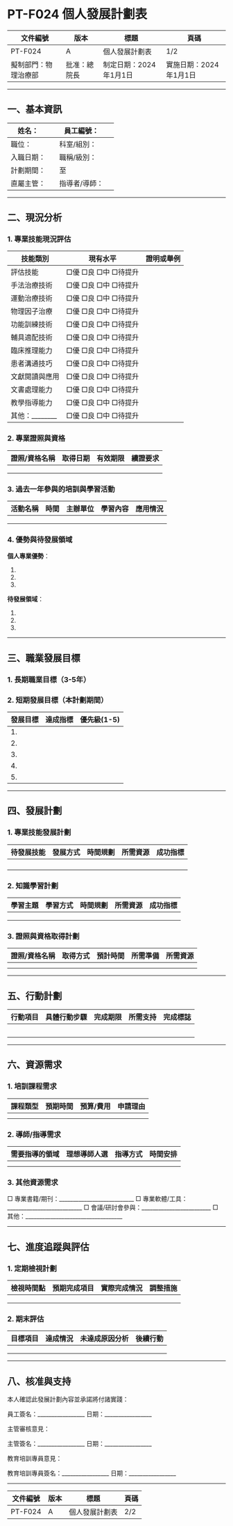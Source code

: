 # PT-F024 個人發展計劃表

| 文件編號 | 版本 | 標題 | 頁碼 |
|---------|------|------|------|
| PT-F024 | A | 個人發展計劃表 | 1/2 |
| 擬制部門：物理治療部 | 批准：總院長 | 制定日期：2024年1月1日 | 實施日期：2024年1月1日 |

---

## 一、基本資訊

| 姓名：| | 員工編號：| |
|------|--|---------|--|
| 職位：| | 科室/組別：| |
| 入職日期：| | 職稱/級別：| |
| 計劃期間：| | 至 | |
| 直屬主管：| | 指導者/導師：| |

---

## 二、現況分析

### 1. 專業技能現況評估

| 技能類別 | 現有水平 | 證明或舉例 |
|---------|---------|-----------|
| 評估技能 | □優 □良 □中 □待提升 | |
| 手法治療技術 | □優 □良 □中 □待提升 | |
| 運動治療技術 | □優 □良 □中 □待提升 | |
| 物理因子治療 | □優 □良 □中 □待提升 | |
| 功能訓練技術 | □優 □良 □中 □待提升 | |
| 輔具適配技術 | □優 □良 □中 □待提升 | |
| 臨床推理能力 | □優 □良 □中 □待提升 | |
| 患者溝通技巧 | □優 □良 □中 □待提升 | |
| 文獻閱讀與應用 | □優 □良 □中 □待提升 | |
| 文書處理能力 | □優 □良 □中 □待提升 | |
| 教學指導能力 | □優 □良 □中 □待提升 | |
| 其他：________ | □優 □良 □中 □待提升 | |

### 2. 專業證照與資格

| 證照/資格名稱 | 取得日期 | 有效期限 | 續證要求 |
|--------------|---------|---------|---------|
| | | | |
| | | | |
| | | | |

### 3. 過去一年參與的培訓與學習活動

| 活動名稱 | 時間 | 主辦單位 | 學習內容 | 應用情況 |
|---------|------|---------|---------|---------|
| | | | | |
| | | | | |
| | | | | |

### 4. 優勢與待發展領域

**個人專業優勢**：

1. 
2. 
3. 

**待發展領域**：

1. 
2. 
3. 

---

## 三、職業發展目標

### 1. 長期職業目標（3-5年）



### 2. 短期發展目標（本計劃期間）

| 發展目標 | 達成指標 | 優先級(1-5) |
|---------|---------|------------|
| 1. | | |
| 2. | | |
| 3. | | |
| 4. | | |
| 5. | | |

---

## 四、發展計劃

### 1. 專業技能發展計劃

| 待發展技能 | 發展方式 | 時間規劃 | 所需資源 | 成功指標 |
|-----------|---------|---------|---------|---------|
| | | | | |
| | | | | |
| | | | | |
| | | | | |

### 2. 知識學習計劃

| 學習主題 | 學習方式 | 時間規劃 | 所需資源 | 成功指標 |
|---------|---------|---------|---------|---------|
| | | | | |
| | | | | |
| | | | | |

### 3. 證照與資格取得計劃

| 證照/資格名稱 | 取得方式 | 預計時間 | 所需準備 | 所需資源 |
|--------------|---------|---------|---------|---------|
| | | | | |
| | | | | |

---

## 五、行動計劃

| 行動項目 | 具體行動步驟 | 完成期限 | 所需支持 | 完成標誌 |
|---------|------------|---------|---------|---------|
| | | | | |
| | | | | |
| | | | | |
| | | | | |
| | | | | |

---

## 六、資源需求

### 1. 培訓課程需求

| 課程類型 | 預期時間 | 預算/費用 | 申請理由 |
|---------|---------|----------|---------|
| | | | |
| | | | |

### 2. 導師/指導需求

| 需要指導的領域 | 理想導師人選 | 指導方式 | 時間安排 |
|--------------|------------|---------|---------|
| | | | |
| | | | |

### 3. 其他資源需求

□ 專業書籍/期刊：___________________________
□ 專業軟體/工具：___________________________
□ 會議/研討會參與：_________________________
□ 其他：___________________________________

---

## 七、進度追蹤與評估

### 1. 定期檢視計劃

| 檢視時間點 | 預期完成項目 | 實際完成情況 | 調整措施 |
|-----------|------------|------------|---------|
| | | | |
| | | | |
| | | | |

### 2. 期末評估

| 目標項目 | 達成情況 | 未達成原因分析 | 後續行動 |
|---------|---------|--------------|---------|
| | | | |
| | | | |
| | | | |

---

## 八、核准與支持

本人確認此發展計劃內容並承諾將付諸實踐：

員工簽名：_________________ 日期：_________________

主管審核意見：


主管簽名：_________________ 日期：_________________

教育培訓專員意見：


教育培訓專員簽名：_________________ 日期：_________________

---

| 文件編號 | 版本 | 標題 | 頁碼 |
|---------|------|------|------|
| PT-F024 | A | 個人發展計劃表 | 2/2 | 
